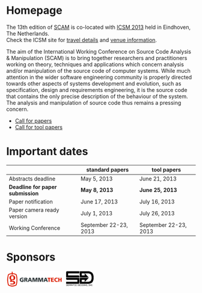 Homepage
========

The 13th edition of [SCAM](http://www.ieee-scam.org/) is co-located with [ICSM 2013](http://icsm2013.tue.nl/) held in
Eindhoven, The Netherlands.<br/>
Check the ICSM site for [travel details](http://icsm2013.tue.nl/Travel/index.html) and [venue
information](http://icsm2013.tue.nl/Venue/index.html).

The aim of the International Working Conference on Source Code Analysis & Manipulation (SCAM) is to bring together researchers and practitioners working on theory, techniques and applications which concern analysis and/or manipulation of the source code of computer systems. While much attention in the wider software engineering community is properly directed towards other aspects of systems development and evolution, such as specification, design and requirements engineering, it is the source code that contains the only precise description of the behaviour of the system. The analysis and manipulation of source code thus remains a pressing concern.

* [Call for papers](cfp.html)
* [Call for tool papers](toolcfp.html)

# Important dates

|   | standard papers | tool papers |
| ------ | ------ | ---- |
| Abstracts deadline | May 5, 2013 | June 21, 2013 |
|**Deadline for paper submission**| **May 8, 2013** |  **June 25, 2013** |
|Paper notification| June 17, 2013 |  July 16, 2013 |
|Paper camera ready version| July 1, 2013 | July 26, 2013 |
|Working Conference| September 22-23, 2013 |September 22-23, 2013 |

# Sponsors
[![Grammatech](images/grammatech.png)](http://www.grammatech.com/)
[![Semantic Designs](images/semanticdesign.jpg)](http://semdesigns.com/)






